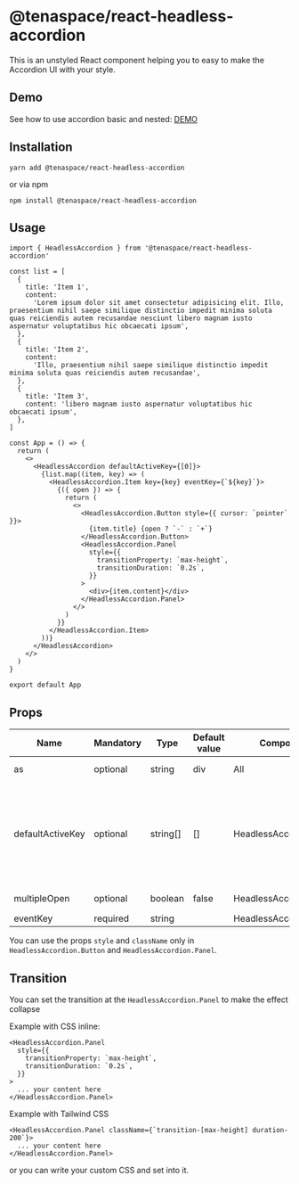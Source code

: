 # @tenaspace/react-headless-accordion

This is an unstyled React component helping you to easy to make the Accordion UI with your style.

## Demo
See how to use accordion basic and nested: [DEMO](https://react-package-demo.tenaspace.com/react-headless-accordion)

## Installation

```shell
yarn add @tenaspace/react-headless-accordion
```

or via npm

```shell
npm install @tenaspace/react-headless-accordion
```

## Usage

```tsx
import { HeadlessAccordion } from '@tenaspace/react-headless-accordion'

const list = [
  {
    title: 'Item 1',
    content:
      'Lorem ipsum dolor sit amet consectetur adipisicing elit. Illo, praesentium nihil saepe similique distinctio impedit minima soluta quas reiciendis autem recusandae nesciunt libero magnam iusto aspernatur voluptatibus hic obcaecati ipsum',
  },
  {
    title: 'Item 2',
    content:
      'Illo, praesentium nihil saepe similique distinctio impedit minima soluta quas reiciendis autem recusandae',
  },
  {
    title: 'Item 3',
    content: 'libero magnam iusto aspernatur voluptatibus hic obcaecati ipsum',
  },
]

const App = () => {
  return (
    <>
      <HeadlessAccordion defaultActiveKey={[0]}>
        {list.map((item, key) => (
          <HeadlessAccordion.Item key={key} eventKey={`${key}`}>
            {({ open }) => {
              return (
                <>
                  <HeadlessAccordion.Button style={{ cursor: `pointer` }}>
                    {item.title} {open ? `-` : `+`}
                  </HeadlessAccordion.Button>
                  <HeadlessAccordion.Panel
                    style={{
                      transitionProperty: `max-height`,
                      transitionDuration: `0.2s`,
                    }}
                  >
                    <div>{item.content}</div>
                  </HeadlessAccordion.Panel>
                </>
              )
            }}
          </HeadlessAccordion.Item>
        ))}
      </HeadlessAccordion>
    </>
  )
}

export default App
```

## Props

| Name             | Mandatory | Type     | Default value | Component              | Note                                                                                                                                                                                                    |
| ---------------- | --------- | -------- | ------------- | ---------------------- | ------------------------------------------------------------------------------------------------------------------------------------------------------------------------------------------------------- |
| as | optional | string | div | All | Set the tag HTML like whatever you want |
| defaultActiveKey | optional  | string[] | []            | HeadlessAccordion      | Make the item you want open by default in the first load. Ex: `['0', '1']` => Item 1 and Item 2 will be opend in the first load. (The value must match with the `eventKey` of the `HeadlessAccordion.Item`) |
| multipleOpen     | optional  | boolean  | false         | HeadlessAccordion      | Set it `true` if you want to open multiple the Item                                                                                                                                                     |
| eventKey         | required  | string   |               | HeadlessAccordion.Item | The key ID of the Item                                                                                                                                                                                  |

You can use the props `style` and `className` only in `HeadlessAccordion.Button` and `HeadlessAccordion.Panel`.

## Transition

You can set the transition at the `HeadlessAccordion.Panel` to make the effect collapse

Example with CSS inline:

```tsx
<HeadlessAccordion.Panel
  style={{
    transitionProperty: `max-height`,
    transitionDuration: `0.2s`,
  }}
>
  ... your content here
</HeadlessAccordion.Panel>
```

Example with Tailwind CSS

```tsx
<HeadlessAccordion.Panel className={`transition-[max-height] duration-200`}>
  ... your content here
</HeadlessAccordion.Panel>
```

or you can write your custom CSS and set into it.
